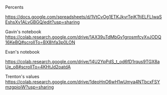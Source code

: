Percents

https://docs.google.com/spreadsheets/d/1VtCvOg1ETKJkyrTejKTtjELFLIwaSEshsXv1ALvGBGQ/edit?usp=sharing

Gavin's notebook
https://colab.research.google.com/drive/1AX39uTdMbGv1grosmfcyXvJODQ16KeBQ#scrollTo=BX8hfa3p0LON


Evan's notebook

https://colab.research.google.com/drive/14U2YpPdS_t_od6fD1rqus9TGX8aUe_o8#scrollTo=4KHtJd2oatdA

Trenton's values
https://colab.research.google.com/drive/1deoHnO6wH1wUmya4NTbcxFSYmzgpioiW?usp=sharing
